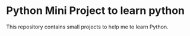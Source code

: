 # Python Mini Project to learn python

This repository contains small projects to help me to learn Python.
